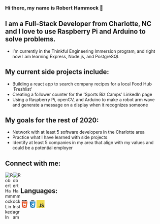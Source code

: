 ### Hi there, my name is Robert Hammock 👋

## I am a Full-Stack Developer from Charlotte, NC and I love to use Raspberry Pi and Arduino to solve problems. 

  - I’m currently in the Thinkful Engineering Immersion program, and right now I am learning Express, Node.js, and PostgreSQL

## My current side projects include: 
  - Building a react app to search company recipes for a local Food Hub 'Freshlist'
  - Creating a follower counter for the 'Sports Biz Camps' LinkedIn page
  - Using a Raspberry Pi, openCV, and Arduino to make a robot arm wave and generate a message on a display when it recognizes someone

## My goals for the rest of 2020:
  - Network with at least 5 software developers in the Charlotte area
  - Practice what I have learned with side projects
  - Identify at least 5 companies in my area that align with my values and could be a potential employer
  
## Connect with me:
<!-- [<img align="left" alt="roberthammock.com" width="25px" src="https://raw.githubusercontent.com/iconic/open-iconic/master/svg/globe.svg" />][website] -->
[<img align='left' alt='Robert Hammock LinkedIn' width='25px' src='https://cdn.jsdelivr.net/npm/simple-icons@v3/icons/linkedin.svg' />][linkedIn]
[<img align='left' alt='Robert Hammock Instagram' width='25px' src='https://cdn.jsdelivr.net/npm/simple-icons@v3/icons/instagram.svg' />][instagram]
<br>

## Languages:
<img align="left" alt="HTML5" width="26px" src="https://raw.githubusercontent.com/github/explore/80688e429a7d4ef2fca1e82350fe8e3517d3494d/topics/html/html.png" />
<img align="left" alt="CSS3" width="26px" src="https://raw.githubusercontent.com/github/explore/80688e429a7d4ef2fca1e82350fe8e3517d3494d/topics/css/css.png" />
<img align="left" alt="JavaScript" width="26px" src="https://raw.githubusercontent.com/github/explore/80688e429a7d4ef2fca1e82350fe8e3517d3494d/topics/javascript/javascript.png" />

<!-- [website]: https://roberthammock.com -->
[instagram]: https://instagram.com/robert.hammock1
[linkedin]: https://linkedin.com/in/robertqhammock

<!--
**rhammock1/rhammock1** is a ✨ _special_ ✨ repository because its `README.md` (this file) appears on your GitHub profile.

Here are some ideas to get you started:

- 🔭 I’m currently working on ...
- 🌱 I’m currently learning React
- 👯 I’m looking to collaborate on ...
- 🤔 I’m looking for help with ...
- 💬 Ask me about ...
- 📫 How to reach me: ...
- 😄 Pronouns: ...
- ⚡ Fun fact: ...
-->
